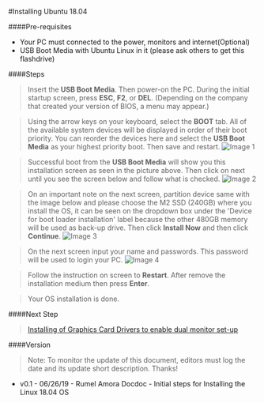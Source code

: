 #Installing Ubuntu 18.04

####Pre-requisites
- Your PC must connected to the power, monitors and internet(Optional)
- USB Boot Media with Ubuntu Linux in it (please ask others to get this flashdrive) 

####Steps
>Insert the **USB Boot Media**. Then power-on the PC. During the initial startup screen, press **ESC**, **F2**, or **DEL**. (Depending on the company that created your version of BIOS, a menu may appear.)   

>Using the arrow keys on your keyboard, select the **BOOT** tab. All of the available system devices will be displayed in order of their boot priority. You can reorder the devices here and select the **USB Boot Media** as your highest priority boot. Then save and restart.
![Image 1](ubuntu/img01.jpg)

>Successful boot from the **USB Boot Media** will show you this installation screen as seen in the picture above. Then click on next until you see the screen below and follow what is checked.
![Image 2](ubuntu/img02.jpg)

>On an important note on the next screen, partition device same with the image below and please choose the M2 SSD (240GB) where you install the OS, it can be seen on the dropdown box under the 'Device for boot loader installation' label because the other 480GB memory will be used as back-up drive. Then click **Install Now** and then click **Continue**.
![Image 3](ubuntu/img03.jpg)

>On the next screen input your name and passwords. This password will be used to login your PC.
![Image 4](ubuntu/img04.jpg)

>Follow the instruction on screen to **Restart**. After remove the installation medium then press **Enter**.

>Your OS installation is done.

####Next Step
> [Installing of Graphics Card Drivers to enable dual monitor set-up](videographics.md)

####Version
>  Note: To monitor the update of this document, editors must log the date and its update short description. Thanks!
- v0.1 - 06/26/19 - Rumel Amora Docdoc - Initial steps for Installing the Linux 18.04 OS
